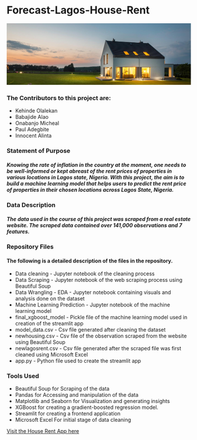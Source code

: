 # Forecast-Lagos-House-Rent
![alt text](https://github.com/TrailBlazersNG/Lagos-House-Rent-Prediction/blob/main/image3.jpg?raw=true)
### The Contributors to this project are:
- Kehinde Olalekan
- Babajide Alao
- Onabanjo Micheal
- Paul Adegbite
- Innocent Alinta
### Statement of Purpose
##### Knowing the rate of inflation in the country at the moment, one needs to be well-informed or kept abreast of the rent prices of properties in various locations in Lagos state, Nigeria. With this project, the aim is to build a machine learning model that helps users to predict the rent price of properties in their chosen locations across Lagos State, Nigeria.
### Data Description
##### The data used in the course of this project was scraped from a real estate website. The scraped data contained over 141,000 observations and 7 features.
### Repository Files
#### The following is a detailed description of the files in the repository.
- Data cleaning - Jupyter notebook of the cleaning process
- Data Scraping - Jupyter notebook of the web scraping process using Beautiful Soup
- Data Wrangling - EDA - Jupyter notebook containing visuals and analysis done on the dataset
- Machine Learning Prediction - Jupyter notebook of the machine learning model
- final_xgboost_model - Pickle file of the machine learning model used in creation of the streamlit app
- model_data.csv - Csv file generated after cleaning the dataset
- newhousing.csv - Csv file of the observation scraped from the website using Beautiful Soup
- newlagosrent.csv - Csv file generated after the scraped file was first cleaned using Microsoft Excel
- app.py - Python file used to create the streamlit app
### Tools Used
- Beautiful Soup for Scraping of the data
- Pandas for Accessing and manipulation of the data
- Matplotlib and Seaborn for Visualization and generating insights
- XGBoost for creating a gradient-boosted regression model.
- Streamlit for creating a frontend application
- Microsoft Excel For initial stage of data cleaning

<a href="https://kennydgreat2-forecast-lagos-house-rent-app-s1d7x3.streamlitapp.com/" target="_blank">Visit the House Rent App here</a>
